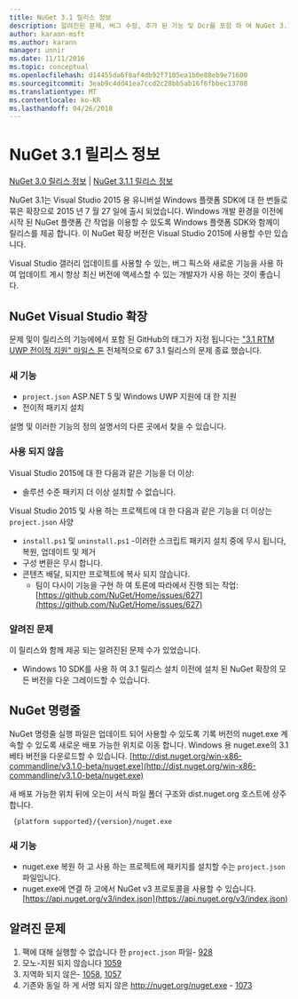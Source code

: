 ```yaml
---
title: NuGet 3.1 릴리스 정보
description: 알려진된 문제, 버그 수정, 추가 된 기능 및 Dcr를 포함 하 여 NuGet 3.1에 대 한 릴리스 정보입니다.
author: karann-msft
ms.author: karann
manager: unnir
ms.date: 11/11/2016
ms.topic: conceptual
ms.openlocfilehash: d14455da6f8af4db92f7105ea1b0e88eb9e71600
ms.sourcegitcommit: 3eab9c4dd41ea7ccd2c28bb5ab16f6fbbec13708
ms.translationtype: MT
ms.contentlocale: ko-KR
ms.lasthandoff: 04/26/2018
---
```

# <a name="nuget-31-release-notes"></a>NuGet 3.1 릴리스 정보

[NuGet 3.0 릴리스 정보](../release-notes/nuget-3.0.0.md) | [NuGet 3.1.1 릴리스 정보](../release-notes/nuget-3.1.1.md)

NuGet 3.1는 Visual Studio 2015 용 유니버설 Windows 플랫폼 SDK에 대 한 번들로 묶은 확장으로 2015 년 7 월 27 일에 출시 되었습니다. Windows 개발 환경을 이전에 시작 된 NuGet 플랫폼 간 작업을 이용할 수 있도록 Windows 플랫폼 SDK와 함께이 릴리스를 제공 합니다. 이 NuGet 확장 버전은 Visual Studio 2015에 사용할 수만 있습니다.

Visual Studio 갤러리 업데이트를 사용할 수 있는, 버그 픽스와 새로운 기능을 사용 하 여 업데이트 게시 항상 최신 버전에 액세스할 수 있는 개발자가 사용 하는 것이 좋습니다.

## <a name="nuget-visual-studio-extension"></a>NuGet Visual Studio 확장

문제 및이 릴리스의 기능에에서 포함 된 GitHub의 태그가 지정 됩니다는 ["3.1 RTM UWP 전이적 지원" 마일스 톤](https://github.com/NuGet/Home/issues?utf8=%E2%9C%93&q=is%3Aclosed+milestone%3A%223.1+RTM+UWP+transitive+support%22+) 전체적으로 67 3.1 릴리스의 문제 종료 했습니다.

### <a name="new-features"></a>새 기능

* `project.json` ASP.NET 5 및 Windows UWP 지원에 대 한 지원
* 전이적 패키지 설치

설명 및 이러한 기능의 정의 설명서의 다른 곳에서 찾을 수 있습니다.

### <a name="deprecated"></a>사용 되지 않음

Visual Studio 2015에 대 한 다음과 같은 기능을 더 이상:

* 솔루션 수준 패키지 더 이상 설치할 수 없습니다.

Visual Studio 2015 및 사용 하는 프로젝트에 대 한 다음과 같은 기능을 더 이상는 `project.json` 사양

* `install.ps1` 및 `uninstall.ps1` -이러한 스크립트 패키지 설치 중에 무시 됩니다, 복원, 업데이트 및 제거
* 구성 변환은 무시 합니다.
* 콘텐츠 배달, 되지만 프로젝트에 복사 되지 않습니다.
    * 팀이 다시이 기능을 구현 하 여 토론에 따라에서 진행 되는 작업: [https://github.com/NuGet/Home/issues/627](https://github.com/NuGet/Home/issues/627)


### <a name="known-issues"></a>알려진 문제

이 릴리스와 함께 제공 되는 알려진된 문제 수가 있었습니다.

* Windows 10 SDK를 사용 하 여 3.1 릴리스 설치 이전에 설치 된 NuGet 확장의 모든 버전을 다운 그레이드할 수 있습니다.

## <a name="nuget-command-line"></a>NuGet 명령줄

NuGet 명령줄 실행 파일은 업데이트 되어 사용할 수 있도록 기록 버전의 nuget.exe 계속할 수 있도록 새로운 배포 가능한 위치로 이동 합니다.  Windows 용 nuget.exe의 3.1 베타 버전을 다운로드할 수 있습니다. [http://dist.nuget.org/win-x86-commandline/v3.1.0-beta/nuget.exe](http://dist.nuget.org/win-x86-commandline/v3.1.0-beta/nuget.exe)

새 배포 가능한 위치 뒤에 오는이 서식 파일 폴더 구조와 dist.nuget.org 호스트에 상주 합니다.

     {platform supported}/{version}/nuget.exe

### <a name="new-features"></a>새 기능

* nuget.exe 복원 하 고 사용 하는 프로젝트에 패키지를 설치할 수는 `project.json` 파일입니다.
* nuget.exe에 연결 하 고에서 NuGet v3 프로토콜을 사용할 수 있습니다. [https://api.nuget.org/v3/index.json](https://api.nuget.org/v3/index.json)

## <a name="known-issues"></a>알려진 문제 ##

1.    팩에 대해 실행할 수 없습니다 한 `project.json` 파일- [928](https://github.com/NuGet/Home/issues/928)
2.    모노-지원 되지 않습니다 [1059](https://github.com/NuGet/Home/issues/1059)
3.    지역화 되지 않은- [1058](https://github.com/NuGet/Home/issues/1058), [1057](https://github.com/NuGet/Home/issues/1057)
4.    기존와 동일 하 게 서명 되지 않은 http://nuget.org/nuget.exe - [1073](https://github.com/NuGet/Home/issues/1073)
